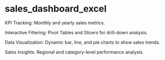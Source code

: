 # sales_dashboard_excel

KPI Tracking: Monthly and yearly sales metrics.

Interactive Filtering: Pivot Tables and Slicers for drill-down analysis.

Data Visualization: Dynamic bar, line, and pie charts to show sales trends.

Sales Insights: Regional and category-level performance analysis.
